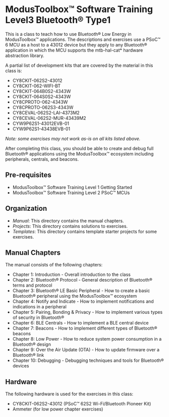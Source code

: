 # ModusToolbox™ Software Training Level3 Bluetooth® Type1

This is a class to teach how to use Bluetooth® Low Energy in ModusToolbox™ applications. The descriptions and exercises use a PSoC™ 6 MCU as a host to a 43012 device but they apply to any Bluetooth® application in which the MCU supports the mtb-hal-cat* hardware abstraction library.

A partial list of development kits that are covered by the material in this class is:

- CY8CKIT-062S2-43012
- CY8CKIT-062-WIFI-BT
- CY8CKIT-064B0S2-4343W
- CY8CKIT-064S0S2-4343W
- CY8CPROTO-062-4343W
- CY8CPROTO-062S3-4343W
- CY8CEVAL-062S2-LAI-4373M2
- CY8CEVAL-062S2-MUR-43439M2
- CYW9P62S1-43012EVB-01
- CYW9P62S1-43438EVB-01

*Note: some exercises may not work as-is on all kits listed above.*

After completing this class, you should be able to create and debug full Bluetooth® applications using the ModusToolbox™ ecosystem including peripherals, centrals, and beacons.

## Pre-requisites

- ModusToolbox™ Software Training Level 1 Getting Started
- ModusToolbox™ Software Training Level 2 PSoC™ MCUs

## Organization

- *Manual*:    This directory contains the manual chapters.
- *Projects*:  This directory contains solutions to exercises.
- *Templates*: This directory contains template starter projects for some exercises.

## Manual Chapters

The manual consists of the following chapters:

- Chapter 1: Introduction - Overall introduction to the class
- Chapter 2: Bluetooth® Protocol - General description of Bluetooth® terms and protocol
- Chapter 3: Bluetooth® LE Basic Peripheral - How to create a basic Bluetooth® peripheral using the ModusToolbox™ ecosystem
- Chapter 4: Notify and Indicate - How to implement notifications and indications in a peripheral
- Chapter 5: Pairing, Bonding & Privacy - How to implement various types of security in Bluetooth®
- Chapter 6: BLE Centrals - How to implement a BLE central device
- Chapter 7: Beacons - How to implement different types of Bluetooth® beacons
- Chapter 8: Low Power - How to reduce system power consumption in a Bluetooth® design
- Chapter 9: Over the Air Update (OTA) - How to update firmware over a Bluetooth® link
- Chapter 10: Debugging - Debugging techniques and tools for Bluetooth® devices

## Hardware

The following hardware is used for the exercises in this class:

- CY8CKIT-062S2-43012 (PSoC™ 62S2 Wi-Fi/Bluetooth Pioneer Kit)
- Ammeter (for low power chapter exercises)
